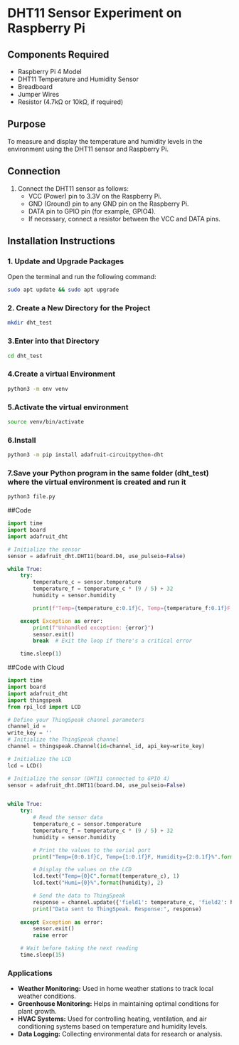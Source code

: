 # DHT11 Sensor Experiment on Raspberry Pi

## Components Required
- Raspberry Pi 4 Model
- DHT11 Temperature and Humidity Sensor
- Breadboard
- Jumper Wires
- Resistor (4.7kΩ or 10kΩ, if required)

## Purpose
To measure and display the temperature and humidity levels in the environment using the DHT11 sensor and Raspberry Pi.

## Connection
1. Connect the DHT11 sensor as follows:
   - VCC (Power) pin to 3.3V on the Raspberry Pi.
   - GND (Ground) pin to any GND pin on the Raspberry Pi.
   - DATA pin to GPIO pin (for example, GPIO4).
   - If necessary, connect a resistor between the VCC and DATA pins.

## Installation Instructions
### 1. Update and Upgrade Packages
Open the terminal and run the following command:
```bash
sudo apt update && sudo apt upgrade
```
### 2. Create a New Directory for the Project
```bash
mkdir dht_test
```
### 3.Enter into that Directory
```bash 
cd dht_test
```
### 4.Create a virtual Environment 
```bash
python3 -m env venv
```
### 5.Activate the virtual environment
```bash
source venv/bin/activate
```
### 6.Install 
```bash
python3 -m pip install adafruit-circuitpython-dht
```
### 7.Save your Python program in the same folder (dht_test) where the virtual environment is created and run it 
```bash
python3 file.py
```
##Code
```python
import time
import board
import adafruit_dht

# Initialize the sensor
sensor = adafruit_dht.DHT11(board.D4, use_pulseio=False)

while True:
    try:
        temperature_c = sensor.temperature
        temperature_f = temperature_c * (9 / 5) + 32
        humidity = sensor.humidity

        print(f"Temp={temperature_c:0.1f}C, Temp={temperature_f:0.1f}F, Humidity={humidity:0.1f}%")

    except Exception as error:
        print(f"Unhandled exception: {error}")
        sensor.exit()
        break  # Exit the loop if there's a critical error

    time.sleep(1)
```

##Code with Cloud
```python
import time
import board
import adafruit_dht
import thingspeak
from rpi_lcd import LCD

# Define your ThingSpeak channel parameters
channel_id = 
write_key = ''       
# Initialize the ThingSpeak channel
channel = thingspeak.Channel(id=channel_id, api_key=write_key)

# Initialize the LCD
lcd = LCD()

# Initialize the sensor (DHT11 connected to GPIO 4)
sensor = adafruit_dht.DHT11(board.D4, use_pulseio=False)


while True:
    try:
        # Read the sensor data
        temperature_c = sensor.temperature
        temperature_f = temperature_c * (9 / 5) + 32
        humidity = sensor.humidity

        # Print the values to the serial port
        print("Temp={0:0.1f}C, Temp={1:0.1f}F, Humidity={2:0.1f}%".format(temperature_c, temperature_f, humidity))

        # Display the values on the LCD
        lcd.text("Temp={0}C".format(temperature_c), 1)
        lcd.text("Humi={0}%".format(humidity), 2)

        # Send the data to ThingSpeak
        response = channel.update({'field1': temperature_c, 'field2': humidity})
        print("Data sent to ThingSpeak. Response:", response)
        
    except Exception as error:
        sensor.exit()
        raise error

    # Wait before taking the next reading
    time.sleep(15)
```

### Applications
- **Weather Monitoring:** Used in home weather stations to track local weather conditions.
- **Greenhouse Monitoring:** Helps in maintaining optimal conditions for plant growth.
- **HVAC Systems:** Used for controlling heating, ventilation, and air conditioning systems based on temperature and humidity levels.
- **Data Logging:** Collecting environmental data for research or analysis.

